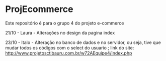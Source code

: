 # ProjEcommerce

Este repositório é para o grupo 4 do projeto e-commerce


21/10 - Laura - Alterações no design da pagina index

23/10 - Italo - Alteração no banco de dados e no servidor, ou seja, tive que mudar todos os códigos com o select do usuario ; link do site: http://www.projetosctibauru.com.br/w72AEquipe4/index.php

